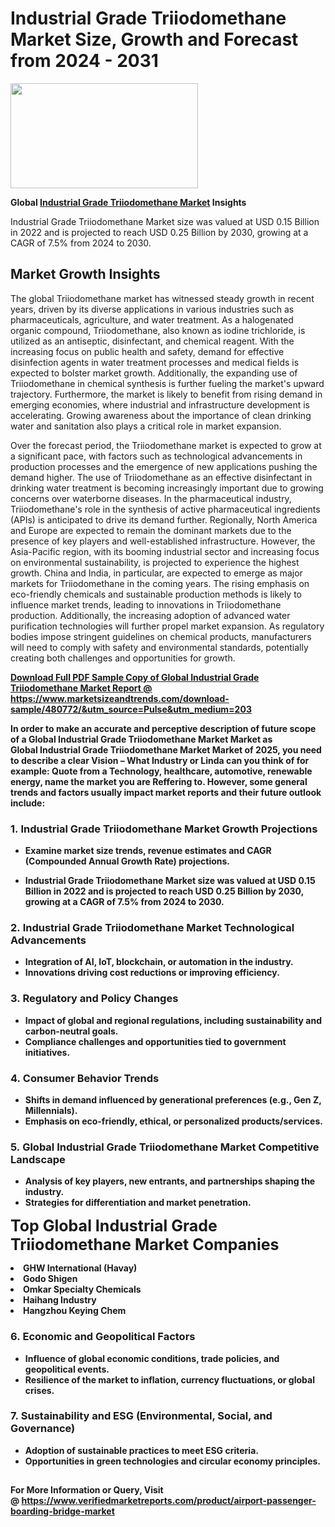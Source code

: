 <H1>Industrial Grade Triiodomethane Market Size, Growth and Forecast from 2024 - 2031</H1><img class="aligncenter size-medium wp-image-584254" src="https://thirdeyenews.in/wp-content/uploads/2024/09/Global-Market-Research-300x168.jpeg" alt="" width="300" height="168" /><p><strong>Global&nbsp;<a href="https://www.marketsizeandtrends.com/download-sample/480772/&amp;utm_source=Pulse&amp;utm_medium=203">Industrial Grade Triiodomethane Market</a> Insights</strong></p><p>Industrial Grade Triiodomethane Market size was valued at USD 0.15 Billion in 2022 and is projected to reach USD 0.25 Billion by 2030, growing at a CAGR of 7.5% from 2024 to 2030.</p><p><h2>Market Growth Insights</h2> <p>The global Triiodomethane market has witnessed steady growth in recent years, driven by its diverse applications in various industries such as pharmaceuticals, agriculture, and water treatment. As a halogenated organic compound, Triiodomethane, also known as iodine trichloride, is utilized as an antiseptic, disinfectant, and chemical reagent. With the increasing focus on public health and safety, demand for effective disinfection agents in water treatment processes and medical fields is expected to bolster market growth. Additionally, the expanding use of Triiodomethane in chemical synthesis is further fueling the market's upward trajectory. Furthermore, the market is likely to benefit from rising demand in emerging economies, where industrial and infrastructure development is accelerating. Growing awareness about the importance of clean drinking water and sanitation also plays a critical role in market expansion.</p> <p><strong><a href="#"></a></strong></p> <p>Over the forecast period, the Triiodomethane market is expected to grow at a significant pace, with factors such as technological advancements in production processes and the emergence of new applications pushing the demand higher. The use of Triiodomethane as an effective disinfectant in drinking water treatment is becoming increasingly important due to growing concerns over waterborne diseases. In the pharmaceutical industry, Triiodomethane's role in the synthesis of active pharmaceutical ingredients (APIs) is anticipated to drive its demand further. Regionally, North America and Europe are expected to remain the dominant markets due to the presence of key players and well-established infrastructure. However, the Asia-Pacific region, with its booming industrial sector and increasing focus on environmental sustainability, is projected to experience the highest growth. China and India, in particular, are expected to emerge as major markets for Triiodomethane in the coming years. The rising emphasis on eco-friendly chemicals and sustainable production methods is likely to influence market trends, leading to innovations in Triiodomethane production. Additionally, the increasing adoption of advanced water purification technologies will further propel market expansion. As regulatory bodies impose stringent guidelines on chemical products, manufacturers will need to comply with safety and environmental standards, potentially creating both challenges and opportunities for growth.</p> <p><strong><a href="#"></p><p><span class=""><strong>Download Full PDF Sample Copy of Global Industrial Grade Triiodomethane Market Report</strong> @ <a href="https://www.marketsizeandtrends.com/download-sample/480772/&amp;utm_source=Pulse&amp;utm_medium=203" target="_blank">https://www.marketsizeandtrends.com/download-sample/480772/&amp;utm_source=Pulse&amp;utm_medium=203</a></span></p><p>In order to make an accurate and perceptive description of future scope of a Global&nbsp;Industrial Grade Triiodomethane Market Market as Global&nbsp;Industrial Grade Triiodomethane Market Market of 2025, you need to describe a clear Vision &ndash; What Industry or Linda can you think of for example: Quote from a Technology, healthcare, automotive, renewable energy, name the market you are Reffering to. However, some general trends and factors usually impact market reports and their future outlook include:</p><h3>1.&nbsp;<strong>Industrial Grade Triiodomethane Market Growth Projections</strong></h3><ul><li>Examine market size trends, revenue estimates and CAGR (Compounded Annual Growth Rate) projections.</li><li><p>Industrial Grade Triiodomethane Market size was valued at USD 0.15 Billion in 2022 and is projected to reach USD 0.25 Billion by 2030, growing at a CAGR of 7.5% from 2024 to 2030.</p></li></ul><h3>2.&nbsp;<strong>Industrial Grade Triiodomethane Market Technological Advancements</strong></h3><ul><li>Integration of AI, IoT, blockchain, or automation in the industry.</li><li>Innovations driving cost reductions or improving efficiency.</li></ul><h3>3.&nbsp;<strong>Regulatory and Policy Changes</strong></h3><ul><li>Impact of global and regional regulations, including sustainability and carbon-neutral goals.</li><li>Compliance challenges and opportunities tied to government initiatives.</li></ul><h3>4.&nbsp;<strong>Consumer Behavior Trends</strong></h3><ul><li>Shifts in demand influenced by generational preferences (e.g., Gen Z, Millennials).</li><li>Emphasis on eco-friendly, ethical, or personalized products/services.</li></ul><h3>5.&nbsp;<strong>Global Industrial Grade Triiodomethane Market Competitive Landscape</strong></h3><ul><li>Analysis of key players, new entrants, and partnerships shaping the industry.</li><li>Strategies for differentiation and market penetration.</li></ul><p data-pm-slice="1 1 []"><span style="color: inherit; font-family: inherit; font-size: 25px;">Top Global Industrial Grade Triiodomethane Market Companies</span></p><div class="" data-test-id=""><p><li>GHW International (Havay)</li><li> Godo Shigen</li><li> Omkar Specialty Chemicals</li><li> Haihang Industry</li><li> Hangzhou Keying Chem</li></p></div><h3>6.&nbsp;<strong>Economic and Geopolitical Factors</strong></h3><ul><li>Influence of global economic conditions, trade policies, and geopolitical events.</li><li>Resilience of the market to inflation, currency fluctuations, or global crises.</li></ul><h3>7.&nbsp;<strong>Sustainability and ESG (Environmental, Social, and Governance)</strong></h3><ul><li>Adoption of sustainable practices to meet ESG criteria.</li><li>Opportunities in green technologies and circular economy principles.</li></ul><h2><strong style="font-size: 14px;">For More Information or Query, Visit @&nbsp;</strong><a style="background-color: #ffffff; font-size: 14px;" href="https://www.marketsizeandtrends.com/report/industrial-grade-triiodomethane-market/" target="_blank">https://www.verifiedmarketreports.com/product/airport-passenger-boarding-bridge-market</a></h2>
